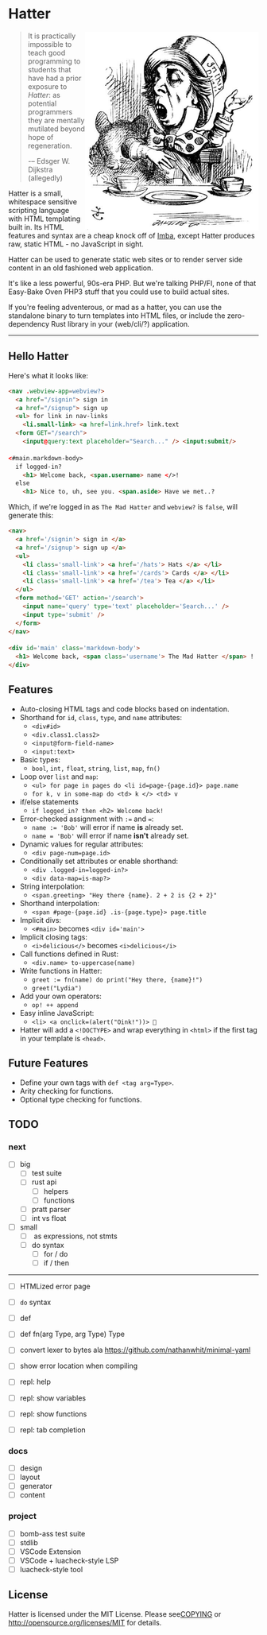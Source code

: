# Hatter

<img src="./img/rhetoric.jpg" align="right" width="350" alt="The Mad Hatter discussing Hatter" />

> It is practically impossible to teach good programming to students
> that have had a prior exposure to _Hatter_: as potential programmers
> they are mentally mutilated beyond hope of regeneration.
>
> -– Edsger W. Dijkstra (allegedly)

Hatter is a small, whitespace sensitive scripting language with
HTML templating built in. Its HTML features and syntax are a cheap
knock off of [Imba], except Hatter produces raw, static HTML - no
JavaScript in sight.

Hatter can be used to generate static web sites or to render server
side content in an old fashioned web application.

It's like a less powerful, 90s-era PHP. But we're talking PHP/FI, none
of that Easy-Bake Oven PHP3 stuff that you could use to build actual
sites.

If you're feeling adventerous, or mad as a hatter, you can use the
standalone binary to turn templates into HTML files, or include the
zero-dependency Rust library in your (web/cli/?) application.

---

## Hello Hatter

Here's what it looks like:

```html
<nav .webview-app=webview?>
  <a href="/signin"> sign in
  <a href="/signup"> sign up
  <ul> for link in nav-links
    <li.small-link> <a href=link.href> link.text
  <form GET="/search">
    <input@query:text placeholder="Search..." /> <input:submit/>

<#main.markdown-body>
  if logged-in?
    <h1> Welcome back, <span.username> name </>!
  else
    <h1> Nice to, uh, see you. <span.aside> Have we met..?
```

Which, if we're logged in as `The Mad Hatter` and `webview?` is
`false`, will generate this:

```html
<nav>
  <a href='/signin'> sign in </a>
  <a href='/signup'> sign up </a>
  <ul>
    <li class='small-link'> <a href='/hats'> Hats </a> </li>
    <li class='small-link'> <a href='/cards'> Cards </a> </li>
    <li class='small-link'> <a href='/tea'> Tea </a> </li>
  </ul>
  <form method='GET' action='/search'>
    <input name='query' type='text' placeholder='Search...' />
    <input type='submit' />
  </form>
</nav>

<div id='main' class='markdown-body'>
  <h1> Welcome back, <span class='username'> The Mad Hatter </span> !
</div>
```

## Features

- Auto-closing HTML tags and code blocks based on indentation.
- Shorthand for `id`, `class`, `type`, and `name` attributes:
  - `<div#id>`
  - `<div.class1.class2>`
  - `<input@form-field-name>`
  - `<input:text>`
- Basic types:
  - `bool`, `int,` `float`, `string`, `list`, `map`, `fn()`
- Loop over `list` and `map`:
  - `<ul> for page in pages do <li id=page-{page.id}> page.name`
  - `for k, v in some-map do <td> k </> <td> v`
- if/else statements
  - `if logged_in? then <h2> Welcome back!`
- Error-checked assignment with `:=` and `=`:
  - `name := 'Bob'`  will error if name **is** already set.
  - `name = 'Bob'`  will error if name **isn't** already set.
- Dynamic values for regular attributes:
  - `<div page-num=page.id>`
- Conditionally set attributes or enable shorthand:
  - `<div .logged-in=logged-in?>`
  - `<div data-map=is-map?>`
- String interpolation:
  - `<span.greeting> "Hey there {name}. 2 + 2 is {2 + 2}"`
- Shorthand interpolation:
  - `<span #page-{page.id} .is-{page.type}> page.title`
- Implicit divs:
  - `<#main>` becomes `<div id='main'>`
- Implicit closing tags:
  - `<i>delicious</>` becomes `<i>delicious</i>`
- Call functions defined in Rust:
  - `<div.name> to-uppercase(name)`
- Write functions in Hatter:
  - `greet := fn(name) do print("Hey there, {name}!")`
  - `greet("Lydia")`
- Add your own operators:
  - `op! ++ append`
- Easy inline JavaScript:
  - `<li> <a onclick=(alert("Oink!"))> 🐷`
- Hatter will add a `<!DOCTYPE>` and wrap everything in `<html>` if
  the first tag in your template is `<head>`.

## Future Features

- Define your own tags with `def <tag arg=Type>`.
- Arity checking for functions.
- Optional type checking for functions.

## TODO

### next

- [ ] big
  - [ ] test suite
  - [ ] rust api
    - [ ] helpers
    - [ ] functions
  - [ ] pratt parser
  - [ ] int vs float
- [ ] small
  - [ ] <tags> as expressions, not stmts
  - [ ] do syntax
    - [ ] for / do
    - [ ] if / then

----

- [ ] HTMLized error page
- [ ] `do` syntax

- [ ] def <tag attr=Type>
- [ ] def fn(arg Type, arg Type) Type
- [ ] convert lexer to bytes ala https://github.com/nathanwhit/minimal-yaml
- [ ] show error location when compiling
- [ ] repl: help
- [ ] repl: show variables
- [ ] repl: show functions
- [ ] repl: tab completion

### docs

- [ ] design
- [ ] layout
- [ ] generator
- [ ] content

### project

- [ ] bomb-ass test suite
- [ ] stdlib
- [ ] VSCode Extension
- [ ] VSCode + luacheck-style LSP
- [ ] luacheck-style tool

## License

Hatter is licensed under the MIT License. Please see[COPYING](COPYING)
or http://opensource.org/licenses/MIT for details.

[imba]: https://imba.io